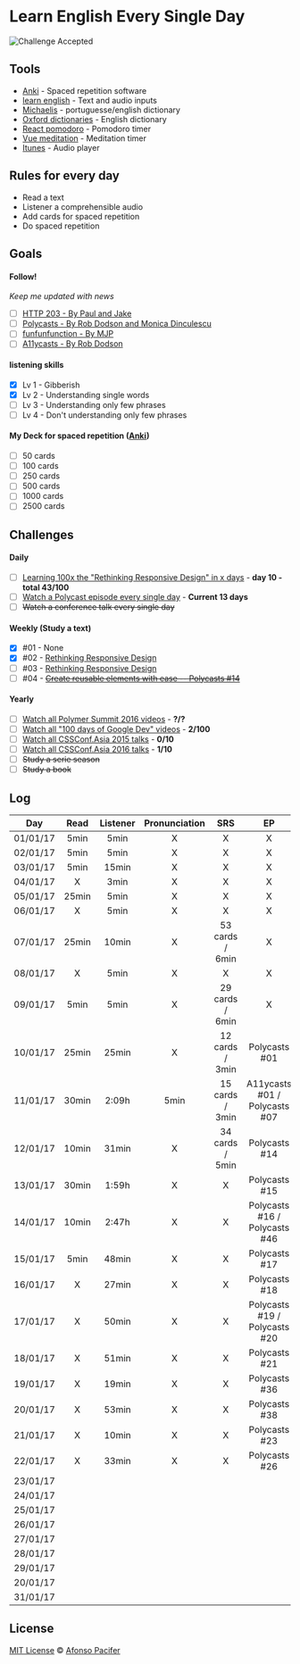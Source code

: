 # Learn English Every Single Day

![Challenge Accepted](https://media.giphy.com/media/AWv3UAFkgz39u/giphy.gif)

## Tools
- [Anki](http://ankisrs.net/) - Spaced repetition software
- [learn english](http://afonsopacifer.github.io/learn-english/) - Text and audio inputs
- [Michaelis](http://michaelis.uol.com.br/) - portuguesse/english dictionary
- [Oxford dictionaries](https://en.oxforddictionaries.com/) - English dictionary
- [React pomodoro](http://afonsopacifer.github.io/react-pomodoro/) - Pomodoro timer
- [Vue meditation](https://afonsopacifer.github.io/vue-meditation/) - Meditation timer
- [Itunes](http://www.apple.com/br/itunes/) - Audio player

## Rules for every day
- Read a text
- Listener a comprehensible audio
- Add cards for spaced repetition
- Do spaced repetition

## Goals

#### Follow!
*Keep me updated with news*
- [ ] [HTTP 203 - By Paul and Jake ](https://www.youtube.com/playlist?list=PLOU2XLYxmsII_38oWcnQzXs9K9HKBMg-e)
- [ ] [Polycasts - By Rob Dodson and Monica Dinculescu](https://www.youtube.com/playlist?list=PLNYkxOF6rcIDdS7HWIC_BYRunV6MHs5xo)
- [ ] [funfunfunction - By MJP](https://www.youtube.com/channel/UCO1cgjhGzsSYb1rsB4bFe4Q)
- [ ] [A11ycasts - By Rob Dodson](https://www.youtube.com/playlist?list=PLNYkxOF6rcICWx0C9LVWWVqvHlYJyqw7g)

#### listening skills
- [x] Lv 1 - Gibberish
- [x] Lv 2 - Understanding single words
- [ ] Lv 3 - Understanding only few phrases
- [ ] Lv 4 - Don't understanding only few phrases

#### My Deck for spaced repetition ([Anki](http://ankisrs.net/))
- [ ] 50 cards
- [ ] 100 cards
- [ ] 250 cards
- [ ] 500 cards
- [ ] 1000 cards
- [ ] 2500 cards

## Challenges

#### Daily
- [ ] [Learning 100x the "Rethinking Responsive Design" in x days](special-challenges/100x-rethinking-responsive-design.md) - **day 10 - total 43/100**
- [ ] [Watch a Polycast episode every single day](special-challenges/polycast.md) - **Current 13 days**
- [ ] <s>Watch a conference talk every single day</s>

#### Weekly (Study a text)
- [x] #01 - None
- [x] #02 - [Rethinking Responsive Design](https://una.im/rethinking-responsive/#💁)
- [ ] #03 - [Rethinking Responsive Design](https://una.im/rethinking-responsive/#💁)
- [ ] #04 - [<s>Create reusable elements with ease -- Polycasts #14</s>](https://www.youtube.com/watch?v=p7Q1mQtFGM8&index=49&list=PLNYkxOF6rcIDdS7HWIC_BYRunV6MHs5xo)

#### Yearly
- [ ] [Watch all Polymer Summit 2016 videos](special-challenges/polymer-summit-2016.md) - **?/?**
- [ ] [Watch all "100 days of Google Dev" videos](special-challenges/100-days-of-google-dev.md) - **2/100**
- [ ] [Watch all CSSConf.Asia 2015 talks](special-challenges/cssconf-asia-2015.md) - **0/10**
- [ ] [Watch all CSSConf.Asia 2016 talks](special-challenges/cssconf-asia-2016.md) - **1/10**
- [ ] <s>Study a serie season</s>
- [ ] <s>Study a book</s>

## Log

| Day       | Read    |  Listener  | Pronunciation | SRS  | EP |
|:---------:|:-------:|:----------:|:--------------:|:---:|:---:|
| 01/01/17  | 5min    | 5min       | X | X | X |
| 02/01/17  | 5min    | 5min       | X | X | X |
| 03/01/17  | 5min    | 15min      | X | X | X |
| 04/01/17  | X       | 3min       | X | X | X |
| 05/01/17  | 25min   | 5min       | X | X | X |
| 06/01/17  | X       | 5min       | X | X | X |
| 07/01/17  | 25min   | 10min      | X | 53 cards / 6min | X |
| 08/01/17  | X       | 5min       | X | X | X |
| 09/01/17  | 5min    | 5min       | X | 29 cards / 6min | X |
| 10/01/17  | 25min   | 25min      | X | 12 cards / 3min |Polycasts #01|
| 11/01/17  | 30min   | 2:09h      | 5min | 15 cards / 3min | A11ycasts #01 / Polycasts #07 |
| 12/01/17  | 10min   | 31min      | X | 34 cards / 5min | Polycasts #14 |
| 13/01/17  | 30min   | 1:59h      | X | X | Polycasts #15 |
| 14/01/17  | 10min   | 2:47h      | X | X | Polycasts #16 / Polycasts #46 |
| 15/01/17  | 5min    | 48min      | X | X | Polycasts #17 |
| 16/01/17  | X       | 27min      | X | X | Polycasts #18 |
| 17/01/17  | X       | 50min      | X | X | Polycasts #19 / Polycasts #20 |
| 18/01/17  | X       | 51min      | X | X | Polycasts #21 |
| 19/01/17  | X       | 19min      | X | X | Polycasts #36 |
| 20/01/17  | X       | 53min      | X | X | Polycasts #38 |
| 21/01/17  | X       | 10min      | X | X | Polycasts #23 |
| 22/01/17  | X       | 33min      | X | X | Polycasts #26 |
| 23/01/17  |         |            |   |   |   |
| 24/01/17  |         |            |   |   |   |
| 25/01/17  |         |            |   |   |   |
| 26/01/17  |         |            |   |   |   |
| 27/01/17  |         |            |   |   |   |
| 28/01/17  |         |            |   |   |   |
| 29/01/17  |         |            |   |   |   |
| 20/01/17  |         |            |   |   |   |
| 31/01/17  |         |            |   |   |   |

## License
[MIT License](https://github.com/afonsopacifer/learn-english-every-single-day/blob/master/LICENSE.md) © [Afonso Pacifer](http://afonsopacifer.github.io/)
